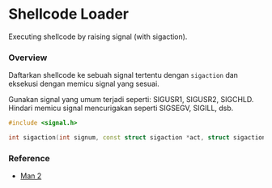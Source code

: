# Shellcode Loader

Executing shellcode by raising signal (with sigaction).

### Overview

Daftarkan shellcode ke sebuah signal tertentu dengan `sigaction` dan eksekusi dengan memicu signal yang sesuai.

Gunakan signal yang umum terjadi seperti: SIGUSR1, SIGUSR2, SIGCHLD. Hindari memicu signal mencurigakan seperti SIGSEGV, SIGILL, dsb.

```c++
#include <signal.h>

int sigaction(int signum, const struct sigaction *act, struct sigaction * oldact);
```

### Reference

- [Man 2](https://man7.org/linux/man-pages/man2/sigaction.2.html)